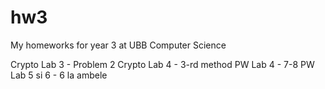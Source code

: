 hw3
===

My homeworks for year 3 at UBB Computer Science

Crypto Lab 3 - Problem 2 
Crypto Lab 4 - 3-rd method
PW Lab 4 - 7-8
PW Lab 5 si 6 - 6 la ambele
